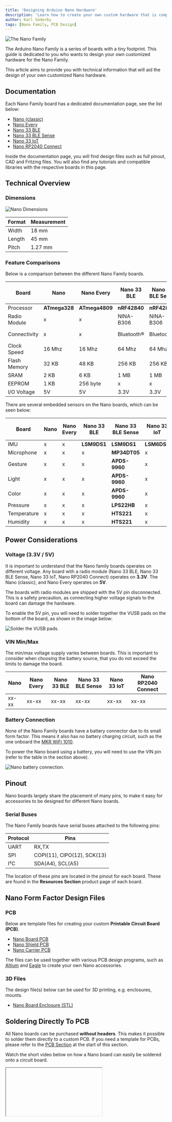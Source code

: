 ```yaml
---
title: 'Designing Arduino Nano Hardware'
description: 'Learn how to create your own custom hardware that is compatible with the Arduino Nano Family.'
author: Karl Söderby
tags: [Nano Family, PCB Design]
---
```


![The Nano Family](assets/hero.png)

The Arduino Nano Family is a series of boards with a tiny footprint. This guide is dedicated to you who wants to design your own customized hardware for the Nano Family. 

This article aims to provide you with technical information that will aid the design of your own customized Nano hardware.

## Documentation

Each Nano Family board has a dedicated documentation page, see the list below:

- [Nano (classic)](/hardware/nano)
- [Nano Every](/hardware/nano-every)
- [Nano 33 BLE](/hardware/nano-33-ble)
- [Nano 33 BLE Sense](/nano-33-ble-sense)
- [Nano 33 IoT](/nano-33-iot)
- [Nano RP2040 Connect](/hardware/nano-rp2040-connect)

Inside the documentation page, you will find design files such as full pinout, CAD and Fritzing files. You will also find any tutorials and compatible libraries with the respective boards in this page.

## Technical Overview

### Dimensions

![Nano Dimensions]()

| Format | Measurement |
| ------ | ----------- |
| Width  | 18 mm       |
| Length | 45 mm       |
| Pitch  | 1.27 mm     |


### Feature Comparisons

Below is a comparison between the different Nano Family boards. 

| Board        | Nano          | Nano Every     | Nano 33 BLE  | Nano 33 BLE Sense | Nano 33 IoT       | Nano RP2040 Connect |
| ------------ | ------------- | -------------- | ------------ | ----------------- | ----------------- | ------------------- |
| Processor    | **ATmega328** | **ATmega4809** | **nRF42840** | **nRF42840**      | **SAMD21G18A**    | **RP2040**          |
| Radio Module | x             | x              | NINA-B306    | NINA-B306         | NINA-W102         | NINA-W102           |
| Connectivity | x             | x              | Bluetooth®   | Bluetooth®        | Wi-Fi, Bluetooth® | Wi-Fi, Bluetooth®   |
| Clock Speed  | 16 Mhz        | 16 Mhz         | 64 Mhz       | 64 Mhz            | 48 Mhz            | 133 MHz             |
| Flash Memory | 32 KB         | 48 KB          | 256 KB       | 256 KB            | 264 KB            | 16 MB               |
| SRAM         | 2 KB          | 6 KB           | 1 MB         | 1 MB              | 256 KB            | 16 MB               |
| EEPROM       | 1 KB          | 256 byte       | x            | x                 | x                 | x                   |
| I/O Voltage  | 5V            | 5V             | 3.3V         | 3.3V              | 3.3V              | 3.3V                |

There are several embedded sensors on the Nano boards, which can be seen below:

| Board       | Nano | Nano Every | Nano 33 BLE | Nano 33 BLE Sense | Nano 33 IoT | Nano RP2040 Connect |
| ----------- | ---- | ---------- | ----------- | ----------------- | ----------- | ------------------- |
| IMU         | x    | x          | **LSM9DS1** | **LSM9DS1**       | **LSM6DS3** | **LSM6DSOX**        |
| Microphone  | x    | x          | x           | **MP34DT05**      | x           | **MP34DT05**        |
| Gesture     | x    | x          | x           | **APDS-9960**     | x           | x                   |
| Light       | x    | x          | x           | **APDS-9960**     | x           | x                   |
| Color       | x    | x          | x           | **APDS-9960**     | x           | x                   |
| Pressure    | x    | x          | x           | **LPS22HB**       | x           | x                   |
| Temperature | x    | x          | x           | **HTS221**        | x           | x                   |
| Humidity    | x    | x          | x           | **HTS221**        | x           | x                   |

## Power Considerations

### Voltage (3.3V / 5V)

It is important to understand that the Nano family boards operates on different voltage. Any board with a radio module (Nano 33 BLE, Nano 33 BLE Sense, Nano 33 IoT, Nano RP2040 Connect) operates on **3.3V**. The Nano (classic), and Nano Every operates on **5V**.

The boards with radio modules are shipped with the 5V pin disconnected. This is a safety precaution, as connecting higher voltage signals to the board can damage the hardware. 

To enable the 5V pin, you will need to solder together the VUSB pads on the bottom of the board, as shown in the image below:

![Solder the VUSB pads.](assets/5V-PIN-VUSB.png)

### VIN Min/Max

The min/max voltage supply varies between boards. This is important to consider when choosing the battery source, that you do not exceed the limits to damage the board. 

| Nano  | Nano Every | Nano 33 BLE | Nano 33 BLE Sense | Nano 33 IoT | Nano RP2040 Connect |
| ----- | ---------- | ----------- | ----------------- | ----------- | ------------------- |
| xx-xx | xx-xx      | xx-xx       | xx-xx             | xx-xx       | xx-xx               |

### Battery Connection

None of the Nano Family boards have a battery connector due to its small form factor. This means it also has no battery charging circuit, such as the one onboard the [MKR WiFi 1010](https://store.arduino.cc/arduino-mkr-wifi-1010).

To power the Nano board using a battery, you will need to use the VIN pin (refer to the table in the section above).

![Nano battery connection.](assets/nano-external-power.png)

## Pinout

Nano boards largely share the placement of many pins, to make it easy for accessories to be designed for different Nano boards.

### Serial Buses

The Nano Family boards have serial buses attached to the following pins:

| Protocol | Pins                        |
| -------- | --------------------------- |
| UART     | RX,TX                       |
| SPI      | COPI(11), CIPO(12), SCK(13) |
| I²C      | SDA(A4), SCL(A5)            |

The location of these pins are located in the pinout for each board. These are found in the **Resources Section** product page of each board.

## Nano Form Factor Design Files

### PCB

Below are template files for creating your custom **Printable Circuit Board (PCB)**.

- [Nano Board PCB]()
- [Nano Shield PCB]()
- [Nano Carrier PCB]()

The files can be used together with various PCB design programs, such as [Altium](https://www.altium.com/) and [Eagle](https://www.autodesk.com/products/eagle/free-download) to create your own Nano accessories.

### 3D Files

The design file(s) below can be used for 3D printing, e.g. enclosures, mounts.

- [Nano Board Enclosure (STL)]()

## Soldering Directly To PCB

All Nano boards can be purchased **without headers**. This makes it possible to solder them directly to a custom PCB. If you need a template for PCBs, please refer to the [PCB Section](#pcb) at the start of this section.

Watch the short video below on how a Nano board can easily be soldered onto a circuit board.

<iframe></iframe>
